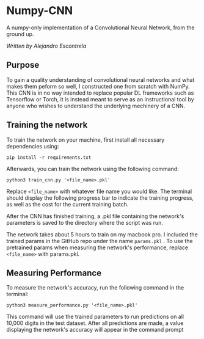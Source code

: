 # Numpy-CNN
A numpy-only implementation of a Convolutional Neural Network, from the ground up.

*Written by Alejandro Escontrela*

## Purpose

To gain a quality understanding of convolutional neural networks and what makes them peform so well, I constructed one from scratch with NumPy. This CNN is in no way intended to replace popular DL frameworks such as Tensorflow or Torch, it is instead meant to serve as an instructional tool by anyone who wishes to understand the underlying mechinery of a CNN. 

## Training the network

To train the network on your machine, first install all necessary dependencies using:

`pip install -r requirements.txt`

Afterwards, you can train the network using the following command: 

`python3 train_cnn.py '<file_name>.pkl'`

Replace `<file_name>` with whatever file name you would like. The terminal should display the following progress bar to indicate the training progress, as well as the cost for the current training batch.

After the CNN has finished training, a .pkl file containing the network's parameters is saved to the directory where the script was run.

The network takes about 5 hours to train on my macbook pro. I included the trained params in the GitHub repo under the name `params.pkl` . To use the pretrained params when measuring the network's performance, replace `<file_name>` with params.pkl.

## Measuring Performance
To measure the network's accuracy, run the following command in the terminal:

`python3 measure_performance.py '<file_name>.pkl'`

This command will use the trained parameters to run predictions on all 10,000 digits in the test dataset. After all predictions are made, a value displaying the network's accuracy will appear in the command prompt
